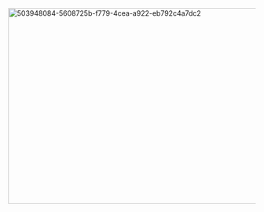 <img width="600" height="399" alt="503948084-5608725b-f779-4cea-a922-eb792c4a7dc2" src="https://github.com/user-attachments/assets/d04eaba4-3cbc-4841-8d8d-0b6a227107d5" />
